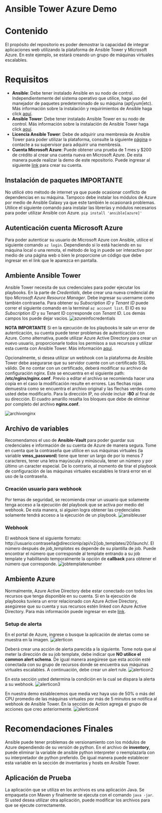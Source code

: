 # Ansible Tower Azure Demo
# Contenido
El propósito del repositorio es poder demostrar la capacidad de integrar aplicaciones web utilizando la plataforma de Ansible Tower y Microsoft Azure. En este ejemplo, se estará creando un grupo de máquinas virtuales escalables. 
# Requisitos
- **Ansible**: Debe tener instalado Ansible en su nodo de control. Independientemente del sistema operativo que utilice, haga uso del manejador de paquetes predeterminado de su máquina (apt|yum|etc). Más información sobre la instalación y requirimientos de Ansible haga click [aquí](https://docs.ansible.com/ansible/latest/installation_guide/intro_installation.html).
- **Ansible Tower**: Debe tener instalado Ansible Tower en su nodo de control. Más información sobre la instalación de Ansible Tower haga click [aquí](https://docs.ansible.com/ansible-tower/2.2.2/html/quickinstall/index.html).
- **Licencia Ansible Tower**: Debe de adquirir una membresía de Ansible Tower para poder utilizar la plataforma, consulte la siguiente [página](https://www.redhat.com/en/technologies/management/ansible/try-it) o contacte a su supervisor para adquirir una membresía.
- **Cuenta Microsoft Azure**: Puede obtener una prueba de 1 mes y $200 de crédito al crear una cuenta nueva en Microsoft Azure. De esta manera puede realizar la demo de este repositorio. Puede ingresar al siguiente [link](https://azure.microsoft.com/en-us/free/) para crear su cuenta.
## Instalación de paquetes IMPORTANTE
No utilicé otro método de internet ya que puede ocasionar conflicto de dependencias en su máquina. Tampoco debe instalar los módulos de Azure por medio de Ansible Galaxy ya que este también le ocasionará problemas. Utilice el siguiente comando para instalar las librerías y módulos necesarios para poder utilizar Ansible con Azure.
`pip install 'ansible[azure]'`
## Autenticación cuenta Microsoft Azure
Para poder autenticar su usuario de Microsoft Azure con Ansible, utilice el siguiente comando `az login`. Dependiendo si lo está haciendo en su máquina local o una remota, el método de log in puede ser interactivo por medio de una página web o bien le proporcione un código que debe ingresar en el link que le aparezca en pantalla.
## Ambiente Ansible Tower
Ansible Tower necesita de sus credenciales para poder ejecutar los playbooks. En la parte de *Credentials*, debe crear una nueva credencial de tipo *Microsoft Azure Resource Manager*. Debe ingresar su username como también contraseña. Para obtener su *Subscription ID* y *Tenant ID* puede correr el siguiente comando en la terminal `az account list`. El ID es su *Subscription ID* y su Tenant ID corresponde con *Tenant ID*. Los demás campos los puede dejar vacíos.
![azureinfocredentials](screenshots/azurecredentials.png?raw=true)

**NOTA IMPORTANTE** Si en la ejecución de los playbooks le sale un error de autenticación, su cuenta puede tener problemas de autenticación con Azure. Como alternativa, puede utilizar Azure Active Directory para crear un nuevo usuario, proporcionarle todos los permisos a sus recursos y utilizar esta cuenta con Ansible Tower. Más información [aquí](https://docs.microsoft.com/en-us/azure/active-directory/fundamentals/add-users-azure-active-directory).  

Opcionalmente, si desea utilizar un webhook con la plataforma de Ansible Tower debe asegurarse que su servidor cuente con un certificado SSL válido. De no contar con un certificado, deberá modificar su archivo de configuración nginx. Este se encuentra en el siguiente path: **/etc/nginx/nginx.conf**. Previo a editar el archivo se recomienda hacer una copia en el caso la modificación resulte en errores. Las flechas rojas demuestra como se encuentra el archivo original y las flechas verdes como usted debe modificarlo. Para la dirección IP, no olvide incluir **:80** al final de su dirección. El cuadro amarillo resalta los bloques que debe de eliminar por completo del archivo **nginx.conf**.

![archivonginx](screenshots/archivonginx.png?raw=true)

## Archivo de variables
Recomendamos el uso de **Ansible-Vault** para poder guardar sus credenciales e información de su cuenta de Azure de manera segura. Tome en cuenta que la contraseña que utilice en sus máquinas virtuales (la variable **vmss_password**) tiene que tener un largo de por lo menos 7 caracteres, tener una letra mayúscula y minúscula, tener un número y por último un caracter especial. De lo contrario, al momento de tirar el playbook de configuración de las máquinas virtuales escalables le tirará error en el uso de la contraseña.

### Creación usuario para webhook
Por temas de seguridad, se recomienda crear un usuario que solamente tenga acceso a la ejecución del playbook que se activa por medio del webhook. De esta manera, si alguien logra obtener las credenciales solamente tendrá acceso a la ejecución de un playbook. 
![ansibleuser](screenshots/userpermissions.png?raw=true) 

### Webhook
El webhook tiene el siguiente formato: http://usuario:contraseña@direccionip/api/v2/job_templates/20/launch/. El número después de *job_templates* es depende de su plantilla de job. Puede encontrar el número que corresponde al template entrando a su job template y habilitando temporalmente la opción de **callback** para obtener el número que corresponde.
![jobtemplatenumber](screenshots/jobtemplatenumber.png?raw=true) 


## Ambiente Azure
Normalmente, Azure Active Directory debe estar conectado con todos los recursos que tenga disponible en su cuenta. Si en la ejecución de playbooks tuviera un error relacionado con Azure Active Directory, asegúrese que su cuenta y sus recursos estén linked con Azure Active Directory. Para más información puede ingresar en este [link](https://docs.microsoft.com/en-us/azure/active-directory/fundamentals/active-directory-how-subscriptions-associated-directory).

### Setup de alerta
En el portal de Azure, ingrese o busque la aplicación de alertas como se muestra en la imagen.
![alerticon](screenshots/alerticon.png?raw=true)

Deberá crear una acción de alerta parecida a la siguiente. Tome nota que al meter la dirección de su job template, debe indicar que **NO utilice el common alert schema**. De igual manera asegúrese que esta acción esté conectada con su grupo de recursos donde se encuentra sus máquinas virtuales escalables. A continuación, debe crear un alert rule.
![alerticon2](screenshots/alerticon2.png?raw=true)

En esta sección usted determina la condición en la cual se dispara la alerta a su webhook.
![alerticon3](screenshots/alerticon3.png?raw=true)

En nuestra demo establecemos que media vez haya uso de 50% o más del CPU promedio de las máquinas virtuales por más de 5 minutos se notifica al webhook de Ansible Tower. En la sección de Action agrega el grupo de acciones que creo anteriormente.
![alerticon4](screenshots/alerticon4.png?raw=true)

# Recomendaciones Finales
Ansible puede tener problemas de versionamiento con los módulos de Azure dependiendo de su versión de python. En el archivo de **inventory**, puede eliminar la variable de ansible python interpreter o reemplazarla con su interpretador de python preferido. De igual manera puede establecer esta variable en la sección de inventarios y hosts en Ansible Tower.
## Aplicación de Prueba 
La aplicación que se utiliza en los archivos es una aplicación Java. Se empaqueta con Maven y finalmente se ejecuta con el comando `java -jar`. Si usted desea utilizar otra aplicación, puede modificar los archivos para que se ejecute correctamente.
